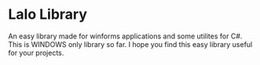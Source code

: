 # Lalo Library

An easy library made for winforms applications and some utilites for C#. This is WINDOWS only library so far.
I hope you find this easy library useful for your projects.